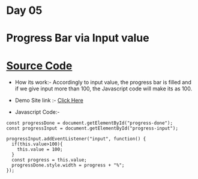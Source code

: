 # Day 05

# Progress Bar via Input value

# [Source Code](https://github.com/knight070409/30Days-Of-JavaScript/tree/main/Day%2005%20-%20Progress%20Bar%20via%20Input%20value)

- How its work:- Accordingly to input value, the progress bar is filled and if we give input more than 100, the Javascript code will make its as 100.

- Demo Site link :- [Click Here](https://knight070409.github.io/30Days-Of-JavaScript/Day%2005%20-%20Progress%20Bar%20via%20Input%20value/)

- Javascript Code:-

```
const progressDone = document.getElementById("progress-done");
const progressInput = document.getElementById("progress-input");

progressInput.addEventListener("input", function() {
  if(this.value>100){
    this.value = 100;
  }
  const progress = this.value;
  progressDone.style.width = progress + "%";
});
```
